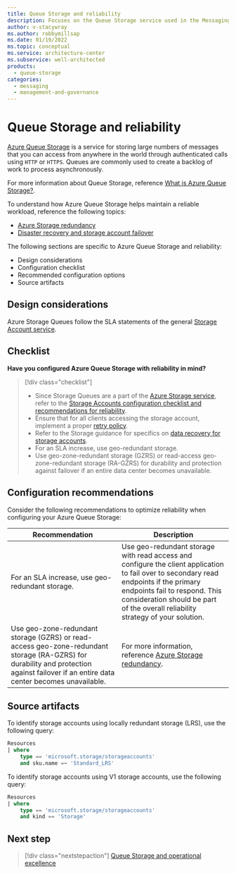 ```yaml
---
title: Queue Storage and reliability
description: Focuses on the Queue Storage service used in the Messaging solution to provide best-practice, configuration recommendations, and design considerations related to Reliability.
author: v-stacywray
ms.author: robbymillsap
ms.date: 01/19/2022
ms.topic: conceptual
ms.service: architecture-center
ms.subservice: well-architected
products:
  - queue-storage
categories:
  - messaging
  - management-and-governance
---
```


# Queue Storage and reliability

[Azure Queue Storage](/azure/storage/queues/storage-queues-introduction) is a service for storing large numbers of messages that you can access from anywhere in the world through authenticated calls using `HTTP` or `HTTPS`. Queues are commonly used to create a backlog of work to process asynchronously.

For more information about Queue Storage, reference [What is Azure Queue Storage?](/azure/storage/queues/storage-queues-introduction).

To understand how Azure Queue Storage helps maintain a reliable workload, reference the following topics:

- [Azure Storage redundancy](/azure/storage/common/storage-redundancy?toc=/azure/storage/queues/toc.json)
- [Disaster recovery and storage account failover](/azure/storage/common/storage-disaster-recovery-guidance?toc=/azure/storage/queues/toc.json)

The following sections are specific to Azure Queue Storage and reliability:

- Design considerations
- Configuration checklist
- Recommended configuration options
- Source artifacts

## Design considerations

Azure Storage Queues follow the SLA statements of the general [Storage Account service](https://azure.microsoft.com/support/legal/sla/storage/v1_5/).

## Checklist

**Have you configured Azure Queue Storage with reliability in mind?**

> [!div class="checklist"]
> - Since Storage Queues are a part of the [Azure Storage service](/azure/storage/common/storage-account-overview?toc=/azure/storage/blobs/toc.json), refer to the [Storage Accounts configuration checklist and recommendations for reliability](../../storage/storage-accounts/reliability.md).
> - Ensure that for all clients accessing the storage account, implement a proper [retry policy](/azure/architecture/best-practices/retry-service-specific#azure-storage).
> - Refer to the Storage guidance for specifics on [data recovery for storage accounts](/azure/storage/common/storage-disaster-recovery-guidance?toc=/azure/storage/blobs/toc.json).
> - For an SLA increase, use geo-redundant storage.
> - Use geo-zone-redundant storage (GZRS) or read-access geo-zone-redundant storage (RA-GZRS) for durability and protection against failover if an entire data center becomes unavailable.

## Configuration recommendations

Consider the following recommendations to optimize reliability when configuring your Azure Queue Storage:

|Recommendation|Description|
|--------------|-----------|
|For an SLA increase, use geo-redundant storage.|Use geo-redundant storage with read access and configure the client application to fail over to secondary read endpoints if the primary endpoints fail to respond. This consideration should be part of the overall reliability strategy of your solution.|
|Use geo-zone-redundant storage (GZRS) or read-access geo-zone-redundant storage (RA-GZRS) for durability and protection against failover if an entire data center becomes unavailable.|For more information, reference [Azure Storage redundancy](/azure/storage/common/storage-redundancy).|

## Source artifacts

To identify storage accounts using locally redundant storage (LRS), use the following query:

```sql
Resources
| where
    type == 'microsoft.storage/storageaccounts'
    and sku.name =~ 'Standard_LRS'
```

To identify storage accounts using V1 storage accounts, use the following query:

```sql
Resources
| where
    type == 'microsoft.storage/storageaccounts'
    and kind == 'Storage'
```

## Next step

> [!div class="nextstepaction"]
> [Queue Storage and operational excellence](operational-excellence.md)